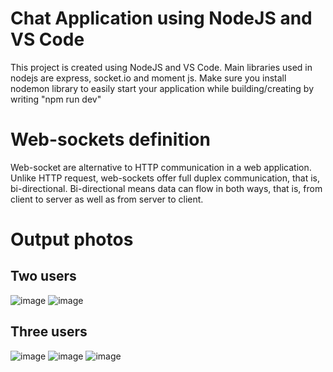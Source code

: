 # Chat Application using NodeJS and VS Code
This project is created using NodeJS and VS Code. Main libraries used in nodejs are express, socket.io and moment js. Make sure you install nodemon library to easily start your application while building/creating by writing "npm run dev"

# Web-sockets definition
Web-socket are alternative to HTTP communication in a web application. Unlike HTTP request, web-sockets offer full duplex communication, that is, bi-directional. 
Bi-directional means data can flow in both ways, that is, from client to server as well as from server to client. 

# Output photos 
## Two users
![image](https://github.com/user-attachments/assets/e78e2936-d81b-4a40-8319-43e7a3464aeb)
![image](https://github.com/user-attachments/assets/511d101a-337a-4bdc-a224-ece88813dd0f)

## Three users
![image](https://github.com/user-attachments/assets/53a6bdac-0045-458a-b362-fbc2d66cdc6a)
![image](https://github.com/user-attachments/assets/c8d50a20-4bf4-4588-abf4-adf21edf79fb)
![image](https://github.com/user-attachments/assets/0bda8091-bb03-45ca-9406-1af95de31f7f)





